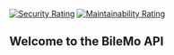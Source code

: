 [![Security Rating](https://sonarcloud.io/api/project_badges/measure?project=JarodXP_bilemo&metric=security_rating)](https://sonarcloud.io/dashboard?id=JarodXP_bilemo) [![Maintainability Rating](https://sonarcloud.io/api/project_badges/measure?project=JarodXP_bilemo&metric=sqale_rating)](https://sonarcloud.io/dashboard?id=JarodXP_bilemo)

## Welcome to the BileMo API